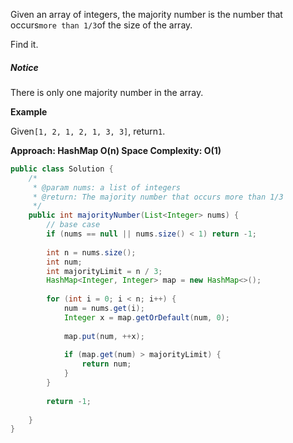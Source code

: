 Given an array of integers, the majority number is the number that occurs`more than 1/3`of the size of the array.

Find it.

##### Notice

There is only one majority number in the array.

**Example**

Given`[1, 2, 1, 2, 1, 3, 3]`, return`1`.



**Approach: HashMap O\(n\) Space Complexity: O\(1\)**

```java
public class Solution {
    /*
     * @param nums: a list of integers
     * @return: The majority number that occurs more than 1/3
     */
    public int majorityNumber(List<Integer> nums) {
        // base case
        if (nums == null || nums.size() < 1) return -1;
        
        int n = nums.size();
        int num;
        int majorityLimit = n / 3;
        HashMap<Integer, Integer> map = new HashMap<>();
        
        for (int i = 0; i < n; i++) {
            num = nums.get(i);
            Integer x = map.getOrDefault(num, 0);
            
            map.put(num, ++x);
            
            if (map.get(num) > majorityLimit) {
                return num;
            }
        }
        
        return -1;
        
    }
}
```



